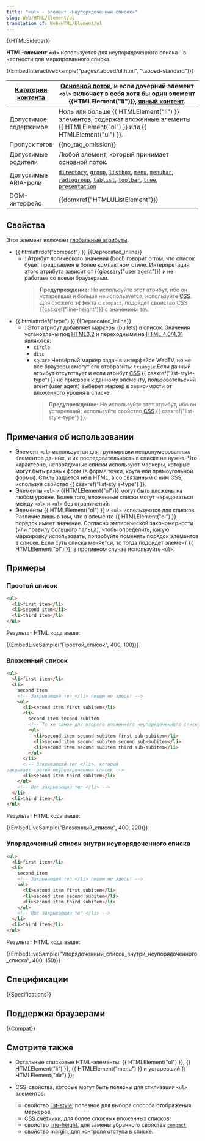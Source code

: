 ```yaml
---
title: "<ul> - элемент «Неупорядоченный список»"
slug: Web/HTML/Element/ul
translation_of: Web/HTML/Element/ul
---
```


{{HTMLSidebar}}

**HTML-элемент `<ul>`** используется для неупорядоченного списка - в частности для маркированного списка.

{{EmbedInteractiveExample("pages/tabbed/ul.html", "tabbed-standard")}}

| [Категории контента](/ru/docs/HTML/Content_categories) | [Основной поток](/ru/docs/Web/Guide/HTML/Content_categories#Flow_content), и если дочерний элемент `<ol>` включает в себя хотя бы один элемент {{HTMLElement("li")}}, [явный контент](/ru/docs/Web/Guide/HTML/Content_categories#Palpable_content).                                                                                                                                                                                                                                                                                                                                                                                                                                                                                                                                                                                                                                                      |
| ------------------------------------------------------ | -------------------------------------------------------------------------------------------------------------------------------------------------------------------------------------------------------------------------------------------------------------------------------------------------------------------------------------------------------------------------------------------------------------------------------------------------------------------------------------------------------------------------------------------------------------------------------------------------------------------------------------------------------------------------------------------------------------------------------------------------------------------------------------------------------------------------------------------------------------------------------------------------------- |
| Допустимое содержимое                                  | Ноль или больше {{ HTMLElement("li") }} элементов, содержат вложенные элементы {{ HTMLElement("ol") }} или {{ HTMLElement("ul") }}.                                                                                                                                                                                                                                                                                                                                                                                                                                                                                                                                                                                                                                                                                                                                                                      |
| Пропуск тегов                                          | {{no_tag_omission}}                                                                                                                                                                                                                                                                                                                                                                                                                                                                                                                                                                                                                                                                                                                                                                                                                                                                                      |
| Допустимые родители                                    | Любой элемент, который принимает [основной поток](/ru/docs/Web/Guide/HTML/Content_categories#Flow_content).                                                                                                                                                                                                                                                                                                                                                                                                                                                                                                                                                                                                                                                                                                                                                                                              |
| Допустимые ARIA-роли                                   | <code><a href="/ru/docs/Web/Accessibility/ARIA/Roles/directory_role">directory</a></code>, <code><a href="/ru/docs/Web/Accessibility/ARIA/Roles/group_role">group</a></code>, <code><a href="/ru/docs/Web/Accessibility/ARIA/Roles/listbox_role">listbox</a></code>, <code><a href="/ru/docs/Web/Accessibility/ARIA/Roles/menu_role">menu</a></code>, <code><a href="/ru/docs/Web/Accessibility/ARIA/Roles/menubar_role">menubar</a></code>, <code><a href="/ru/docs/Web/Accessibility/ARIA/Roles/radiogroup_role">radiogroup</a></code>, <code><a href="/ru/docs/Web/Accessibility/ARIA/Roles/tablist_role">tablist</a></code>, <code><a href="/ru/docs/Web/Accessibility/ARIA/Roles/toolbar_role">toolbar</a></code>, <code><a href="/ru/docs/Web/Accessibility/ARIA/Roles/tree_role">tree</a></code>, <code><a href="/ru/docs/Web/Accessibility/ARIA/Roles/presentation_role">presentation</a></code> |
| DOM-интерфейс                                          | {{domxref("HTMLUListElement")}}                                                                                                                                                                                                                                                                                                                                                                                                                                                                                                                                                                                                                                                                                                                                                                                                                                                                          |

## Свойства

Этот элемент включает [глобальные атрибуты](/ru/docs/Web/HTML/Общие_атрибуты).

- {{ htmlattrdef("compact") }} {{Deprecated_inline}}
  - : Атрибут логического значения (bool) говорит о том, что список будет представлен в более компактном стиле. Интерпретация этого атрибута зависит от {{glossary("user agent")}} и не работает со всеми браузерами.
    > **Предупреждение:** Не используйте этот атрибут, ибо он устаревший и больше не используется, используйте [CSS](/ru/docs/CSS). Для схожего эффекта с `compact`, подойдёт свойство CSS {{cssxref("line-height")}} с значением `80%`.
- {{ htmlattrdef("type") }} {{Deprecated_inline}}
  - : Этот атрибут добавляет маркеры (bullets) в список. Значения установлены под [HTML3.2](/ru/docs/HTML3.2) и переходными на [HTML 4.0/4.01](/ru/docs/HTML4.01) являются:
    - `circle`
    - `disc`
    - `square` Четвёртый маркер задан в интерфейсе WebTV, но не все браузеры смогут его отобразить: `triangle`.Если данный атрибут отсутствует и если атрибут [CSS](/ru/docs/CSS) {{ cssxref("list-style-type") }} не присвоен к данному элементу, пользовательский агент (user agent) выберет маркер в зависимости от вложенного уровня в списке.
      > **Предупреждение:** Не используйте этот атрибут, ибо он устаревший; используйте свойство [CSS](/ru/docs/Web/CSS) {{ cssxref("list-style-type") }}.

## Примечания об использовании

- Элемент `<ul>` используется для группировки непронумерованных элементов данных, и их последовательность в списке не нужна. Что характерно, непорядочные списки используют маркеры, которые могут быть разных форм (в форме точки, круга или прямоугольной формы). Стиль задаётся не в HTML, а со связанным с ним CSS, используя свойство {{ cssxref("list-style-type") }}.
- Элементы `<ul>` и {{HTMLElement("ol")}} могут быть вложены на любом уровне. Более того, вложенные списки могут чередоваться между `<ol>` и `<ul>` без ограничений.
- Элементы {{ HTMLElement("ol") }} и `<ul>` используются для списков. Различие лишь в том, что в элементе {{ HTMLElement("ol") }} порядок имеет значение. Согласно эмпирической закономерности (или правилу большого пальца), чтобы определить, какую маркировку использовать, попробуйте поменять порядок элементов в списке. Если суть списка меняется, то тогда подойдёт элемент {{ HTMLElement("ol") }}, в противном случае используйте `<ul>`.

## Примеры

### Простой список

```html
<ul>
  <li>first item</li>
  <li>second item</li>
  <li>third item</li>
</ul>
```

Результат HTML кода выше:

{{EmbedLiveSample("Простой_список", 400, 100)}}

### Вложенный список

```html
<ul>
  <li>first item</li>
  <li>
    second item
    <!-- Закрывающий тег </li> пишем не здесь! -->
    <ul>
      <li>second item first subitem</li>
      <li>
        second item second subitem
        <!-- То же самое для второго вложенного неупорядоченного списка! -->
        <ul>
          <li>second item second subitem first sub-subitem</li>
          <li>second item second subitem second sub-subitem</li>
          <li>second item second subitem third sub-subitem</li>
        </ul>
      </li>
      <!-- Закрывающий тег </li>, который
закрывает третий неупорядоченный список -->
      <li>second item third subitem</li>
    </ul>
    <!-- Вот закрывающий тег </li> -->
  </li>
  <li>third item</li>
</ul>
```

Результат HTML кода выше:

{{EmbedLiveSample("Вложенный_список", 400, 220)}}

### Упорядоченный список внутри неупорядоченного списка

```html
<ul>
  <li>first item</li>
  <li>
    second item
    <!-- Закрывающий тег </li> пишем не здесь! -->
    <ol>
      <li>second item first subitem</li>
      <li>second item second subitem</li>
      <li>second item third subitem</li>
    </ol>
    <!-- Вот закрывающий тег </li> -->
  </li>
  <li>third item</li>
</ul>
```

Результат HTML кода выше:

{{EmbedLiveSample("Упорядоченный_список_внутри_неупорядоченного_списка", 400, 150)}}

## Спецификации

{{Specifications}}

## Поддержка браузерами

{{Compat}}

## Смотрите также

- Остальные списковые HTML-элементы: {{ HTMLElement("ol") }}, {{ HTMLElement("li") }}, {{ HTMLElement("menu") }} и устаревший {{ HTMLElement("dir") }};
- CSS-свойства, которые могут быть полезны для стилизации `<ul>` элементов:

  - свойство [list-style](/ru/docs/Web/CSS/list-style), полезное для выбора способа отображения маркеров,
  - [CSS счётчики](/ru/docs/Web/CSS/CSS_Lists_and_Counters/Using_CSS_counters), для более сложных вложенных списков,
  - свойство [line-height](/ru/docs/Web/CSS/line-height), для замены убранного свойства [`compact`](/ru/docs/Web/HTML/Element/ul#compact),
  - свойство [margin](/ru/docs/Web/CSS/margin), для контроля отступа в списке.

